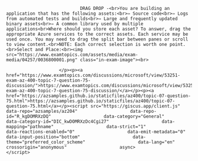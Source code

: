 <p class="card-text">
							
								DRAG DROP -<br>You are building an application that has the following assets:<br>✑ Source code<br>✑ Logs from automated tests and builds<br>✑ Large and frequently updated binary assets<br>✑ A common library used by multiple applications<br>Where should you store each asset? To answer, drag the appropriate Azure services to the correct assets. Each service may be used once. You may need to drag the split bar between panes or scroll to view content.<br>NOTE: Each correct selection is worth one point.<br>Select and Place:<br><img src="https://www.examtopics.com/assets/media/exam-media/04257/0036800001.png" class="in-exam-image"><br>
							
						</p><p><a href="https://www.examtopics.com/discussions/microsoft/view/53251-exam-az-400-topic-7-question-75-discussion/">https://www.examtopics.com/discussions/microsoft/view/53251-exam-az-400-topic-7-question-75-discussion/</a></p><p><a href="https://azsamples.github.io/staticfiles/az400/topic-07-question-75.html">https://azsamples.github.io/staticfiles/az400/topic-07-question-75.html</a></p><script src="https://giscus.app/client.js"                    data-repo="azsamples/az204"                    data-repo-id="R_kgDOMRXzDQ"                    data-category="General"                    data-category-id="DIC_kwDOMRXzDc4Cgi27"                    data-mapping="pathname"                    data-strict="1"                    data-reactions-enabled="0"                    data-emit-metadata="0"                    data-input-position="bottom"                    data-theme="preferred_color_scheme"                    data-lang="en"                    crossorigin="anonymous"                    async>                    </script>